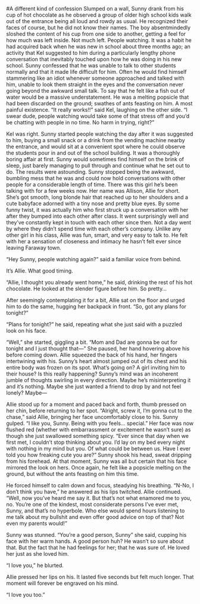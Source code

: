 #A different kind of confession
Slumped on a wall, Sunny drank from his cup of hot chocolate as he observed a group of older high school kids walk out of the entrance being all loud and rowdy as usual. He recognized their faces of course, but he did not know their names. The boy absentmindedly sloshed the content of his cup from one side to another, getting a feel for how much was left inside. Not much left. People watching. It was a habit he had acquired back when he was new in school about three months ago; an activity that Kel suggested to him during a particularly lengthy phone conversation that inevitably touched upon how he was doing in his new school. Sunny confessed that he was unable to talk to other students normally and that it made life difficult for him. Often he would find himself stammering like an idiot whenever someone approached and talked with him, unable to look them straight in the eyes and the conversation never going beyond the awkward small talk. To say that he felt like a fish out of water would be a massive understatement. He was a melting popsicle that had been discarded on the ground; swathes of ants feasting on him. A most painful existence. “It really works!!” said Kel, laughing on the other side. “I swear dude, people watching would take some of that stress off and you’d be chatting with people in no time. No harm in trying, right?” 

Kel was right. Sunny started people watching the day after it was suggested to him, buying a small snack or a drink from the vending machine nearby the entrance, and would sit at a convenient spot where he could observe the students pour in and out of the school building. It was a thoroughly boring affair at first. Sunny would sometimes find himself on the brink of sleep, just barely managing to pull through and continue what he set out to do. The results were astounding. Sunny stopped being the awkward, bumbling mess that he was and could now hold conversations with other people for a considerable length of time. There was this girl he’s been talking with for a few weeks now. Her name was Allison, Allie for short. She’s got smooth, long blonde hair that reached up to her shoulders and a cute babyface adorned with a tiny nose and pretty blue eyes. By some funny twist, it was actually him who first struck up a conversation with her after they bumped into each other after class. It went surprisingly well and they’ve constantly kept in touch with each other since then. Not a day went by where they didn’t spend time with each other’s company. Unlike any other girl in his class, Allie was fun, smart, and very easy to talk to. He felt with her a sensation of closeness and intimacy he hasn’t felt ever since leaving Faraway town.

“Hey Sunny, people watching again?” said a familiar voice from behind.

It’s Allie. What good timing.

“Allie, I thought you already went home,” he said, drinking the rest of his hot chocolate. He looked at the slender figure before him. So pretty…

After seemingly contemplating it for a bit, Allie sat on the floor and urged him to do the same, hugging her backpack in front. “So, got any plans for tonight?”

“Plans for tonight?” he said, repeating what she just said with a puzzled look on his face. 

“Well,” she started, giggling a bit. “Mom and Dad are gonna be out for tonight and I just thought that—” She paused, her hand hovering above his before coming down. Allie squeezed the back of his hand, her fingers intertwining with his. Sunny’s heart almost jumped out of its chest and his entire body was frozen on its spot. What’s going on? A girl inviting him to their house? Is this really happening? Sunny’s mind was an incoherent jumble of thoughts swirling in every direction. Maybe he’s misinterpreting it and it’s nothing. Maybe she just wanted a friend to drop by and not feel lonely? Maybe—

Allie stood up for a moment and paced back and forth, thumb pressed on her chin, before returning to her spot. “Alright, screw it, I’m gonna cut to the chase,” said Allie, bringing her face uncomfortably close to his. Sunny gulped. “I like you, Sunny. Being with you feels… special.” Her face was now flushed red (whether with embarrassment or excitement he wasn’t sure) as though she just swallowed something spicy. “Ever since that day when we first met, I couldn’t stop thinking about you. I’d lay on my bed every night with nothing in my mind but you. Of what could be between us. Have I ever told you how freaking cute you are?” Sunny shook his head, sweat dripping from his forehead. At that moment, Sunny was all but certain that his face mirrored the look on hers. Once again, he felt like a popsicle melting on the ground, but without the ants feasting on him this time.

He forced himself to calm down and focus, steadying his breathing. “N-No, I don’t think you have,” he answered as his lips twitched. Allie continued. “Well, now you’ve heard me say it. But that’s not what enamored me to you, no. You’re one of the kindest, most considerate persons I’ve ever met, Sunny, and that’s no hyperbole. Who else would spend hours listening to me talk about my bullshit and even offer good advice on top of that? Not even my parents would!”

Sunny was stunned. “You’re a good person, Sunny” she said, cupping his face with her warm hands. A good person huh? He wasn’t so sure about that. But the fact that he had feelings for her; that he was sure of. He loved her just as she loved him.

“I love you,” he blurted.

Allie pressed her lips on his. It lasted five seconds but felt much longer. That moment will forever be engraved on his mind.

“I love you too.”